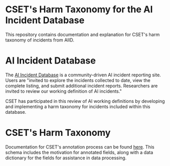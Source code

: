 # CSET's Harm Taxonomy for the AI Incident Database

This repository contains documentation and explanation for CSET's harm taxonomy of incidents from AIID.

# AI Incident Database

The [AI Incident Database](https://incidentdatabase.ai/) is a community-driven AI incident reporting site. Users are "invited to explore the incidents collected to date, view the complete listing, and submit additional incident reports. Researchers are invited to review our working definition of AI incidents." 

CSET has participated in this review of AI working definitions by developing and implementing a harm taxonomy for incidents included within this database. 

# CSET's Harm Taxonomy 
Documentation for CSET's annotation process can be found [here]([https://github.com/georgetown-cset/CSET-AIID-harm-taxonomy/blob/main/CSET%20V1%20AI%20Annotation%20Guide%20(with%20Schema%20and%20Field%20Descriptions)%2025Jul2023.pdf](https://github.com/georgetown-cset/CSET-AIID-harm-taxonomy/blob/main/CSET%20V1%20AI%20Annotation%20Guide%20(with%20Schema%20and%20Field%20Descriptions)%2025Jul2023.pdf)). This schema includes the motivation for annotated fields, along with a data dictionary for the fields for assistance in data processing.  
